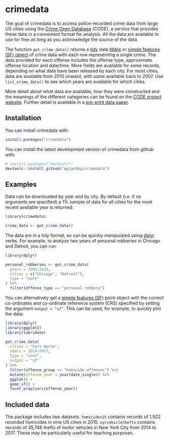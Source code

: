 crimedata
=========

The goal of crimedata is to access police-recorded crime data from large US cities using the [Crime Open Database](https://osf.io/zyaqn/) (CODE), a service that provides these data in a convenient format for analysis. All the data are available to use for free as long as you acknowledge the source of the data.

The function `get_crime_data()` returns a [tidy](https://CRAN.R-project.org/package=tidyr) data [tibble](https://CRAN.R-project.org/package=tibble) or [simple features (SF) object](https://CRAN.R-project.org/package=sf) of crime data with each row representing a single crime. The data provided for each offense includes the offense type, approximate offense location and date/time. More fields are available for some records, depending on what data have been released by each city. For most cities, data are available from 2010 onward, with some available back to 2007. Use `list_crime_data()` to see which years are available for which cities.

More detail about what data are available, how they were constructed and the meanings of the different categories can be found on the [CODE project website](https://osf.io/zyaqn/). Further detail is available in a [pre-print data paper](https://osf.io/9y7qz).

Installation
------------

You can install crimedata with:

``` r
install.packages("crimedata")
```

You can install the latest development version of crimedata from github with:

``` r
# install.packages("devtools")
devtools::install_github("mpjashby/crimedata")
```

Examples
--------

Data can be downloaded by year and by city. By default (i.e. if no arguments are specified) a 1% sample of data for all cities for the most recent available year is returned.

``` r
library(crimedata)

crime_data <- get_crime_data()
```

The data are in a tidy format, so can be quickly manipulated using [dplyr](https://CRAN.R-project.org/package=dplyr) verbs. For example, to analyze two years of personal robberies in Chicago and Detroit, you can run:

``` r
library(dplyr)

personal_robberies <- get_crime_data(
  years = 2009:2010, 
  cities = c("Chicago", "Detroit"), 
  type = "core"
) %>% 
  filter(offense_type == "personal robbery")
```

You can alternatively get a [simple features (SF)](https://r-spatial.github.io/sf/articles/sf1.html) point object with the correct co-ordinates and co-ordinate reference system (CRS) specified by setting the argument `output = "sf"`. This can be used, for example, to quickly plot the data.

``` r
library(dplyr)
library(ggplot2)
library(lubridate)

get_crime_data(
  cities = "Fort Worth", 
  years = 2014:2017, 
  type = "core",
  output = "sf"
) %>% 
  filter(offense_group == "homicide offenses") %>% 
  mutate(offense_year = year(date_single)) %>% 
  ggplot() + 
  geom_sf() +
  facet_wrap(vars(offense_year))
```

Included data
-------------

The package includes two datasets. `homicides15` contains records of 1,922 recorded homicides in nine US cities in 2015. `nycvehiclethefts` contains records of 35,746 thefts of motor vehicles in New York City from 2014 to 2017. These may be particularly useful for teaching purposes.
